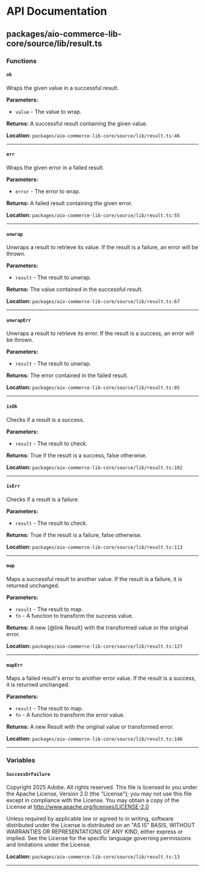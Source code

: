 # API Documentation

## packages/aio-commerce-lib-core/source/lib/result.ts

### Functions

#### `ok`

Wraps the given value in a successful result.

**Parameters:**

- `value` - The value to wrap.

**Returns:** A successful result containing the given value.

**Location:** `packages/aio-commerce-lib-core/source/lib/result.ts:46`

---

#### `err`

Wraps the given error in a failed result.

**Parameters:**

- `error` - The error to wrap.

**Returns:** A failed result containing the given error.

**Location:** `packages/aio-commerce-lib-core/source/lib/result.ts:55`

---

#### `unwrap`

Unwraps a result to retrieve its value.
If the result is a failure, an error will be thrown.

**Parameters:**

- `result` - The result to unwrap.

**Returns:** The value contained in the successful result.

**Location:** `packages/aio-commerce-lib-core/source/lib/result.ts:67`

---

#### `unwrapErr`

Unwraps a result to retrieve its error.
If the result is a success, an error will be thrown.

**Parameters:**

- `result` - The result to unwrap.

**Returns:** The error contained in the failed result.

**Location:** `packages/aio-commerce-lib-core/source/lib/result.ts:85`

---

#### `isOk`

Checks if a result is a success.

**Parameters:**

- `result` - The result to check.

**Returns:** True if the result is a success, false otherwise.

**Location:** `packages/aio-commerce-lib-core/source/lib/result.ts:102`

---

#### `isErr`

Checks if a result is a failure.

**Parameters:**

- `result` - The result to check.

**Returns:** True if the result is a failure, false otherwise.

**Location:** `packages/aio-commerce-lib-core/source/lib/result.ts:113`

---

#### `map`

Maps a successful result to another value.
If the result is a failure, it is returned unchanged.

**Parameters:**

- `result` - The result to map.
- `fn` - A function to transform the success value.

**Returns:** A new {@link Result} with the transformed value or the original error.

**Location:** `packages/aio-commerce-lib-core/source/lib/result.ts:127`

---

#### `mapErr`

Maps a failed result's error to another error value.
If the result is a success, it is returned unchanged.

**Parameters:**

- `result` - The result to map.
- `fn` - A function to transform the error value.

**Returns:** A new Result with the original value or transformed error.

**Location:** `packages/aio-commerce-lib-core/source/lib/result.ts:146`

---

### Variables

#### `SuccessOrFailure`

Copyright 2025 Adobe. All rights reserved.
This file is licensed to you under the Apache License, Version 2.0 (the "License");
you may not use this file except in compliance with the License. You may obtain a copy
of the License at http://www.apache.org/licenses/LICENSE-2.0

Unless required by applicable law or agreed to in writing, software distributed under
the License is distributed on an "AS IS" BASIS, WITHOUT WARRANTIES OR REPRESENTATIONS
OF ANY KIND, either express or implied. See the License for the specific language
governing permissions and limitations under the License.

**Location:** `packages/aio-commerce-lib-core/source/lib/result.ts:13`

---
